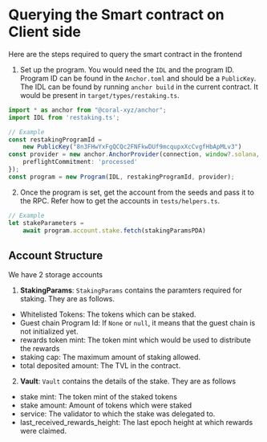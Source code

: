 # Querying the Smart contract on Client side

Here are the steps required to query the smart contract in the
frontend

1. Set up the program. You would need the `IDL` and the program ID.
   Program ID can be found in the `Anchor.toml` and should be
   a `PublicKey`. The IDL can be found by running `anchor build` in
   the current contract. It would be present in
   `target/types/restaking.ts`.

```ts
import * as anchor from "@coral-xyz/anchor";
import IDL from 'restaking.ts';

// Example
const restakingProgramId =
	new PublicKey("8n3FHwYxFgQCQc2FNFkwDUf9mcqupxXcCvgfHbApMLv3")
const provider = new anchor.AnchorProvider(connection, window?.solana, {
	preflightCommitment: 'processed'
});
const program = new Program(IDL, restakingProgramId, provider);
```

2. Once the program is set, get the account from the seeds and pass it
   to the RPC. Refer how to get the accounts in `tests/helpers.ts`.

```ts
// Example
let stakeParameters =
	await program.account.stake.fetch(stakingParamsPDA)
```

## Account Structure

We have 2 storage accounts
1. **StakingParams**: `StakingParams` contains the paramters required
   for staking.  They are as follows.
- Whitelisted Tokens: The tokens which can be staked.
- Guest chain Program Id: If `None` or `null`, it means that the guest
  chain is not initialized yet.
- rewards token mint: The token mint which would be used to distribute
  the rewards
- staking cap: The maximum amount of staking allowed.
- total deposited amount: The TVL in the contract.

2. **Vault**: `Vault` contains the details of the stake. They are as
   follows
- stake mint: The token mint of the staked tokens
- stake amount: Amount of tokens which were staked
- service: The validator to which the stake was delegated to.
- last_received_rewards_height: The last epoch height at which rewards
  were claimed.

